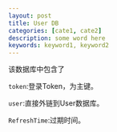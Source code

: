 ```yaml
---
layout: post
title: User DB
categories: [cate1, cate2]
description: some word here
keywords: keyword1, keyword2
---
```


该数据库中包含了

`token`:登录Token，为主键。

`user`:直接外链到User数据库。

`RefreshTime`:过期时间。